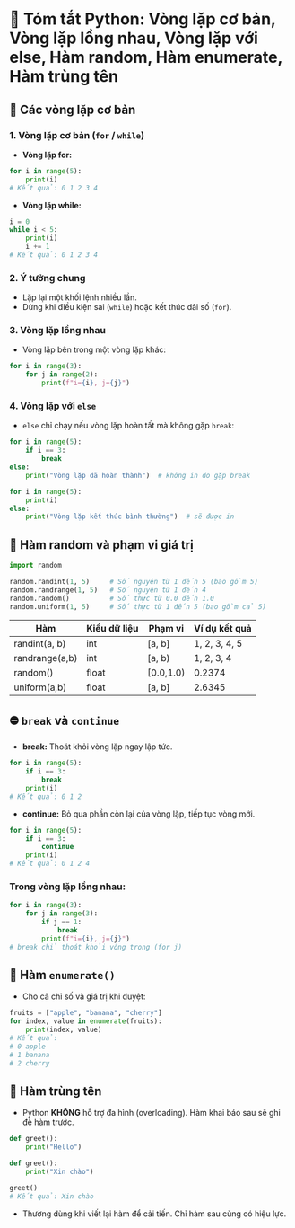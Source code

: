 # 📌 Tóm tắt Python: Vòng lặp cơ bản, Vòng lặp lồng nhau, Vòng lặp với else, Hàm random, Hàm enumerate, Hàm trùng tên

## 🔁 Các vòng lặp cơ bản

### 1. Vòng lặp cơ bản (`for` / `while`)

- **Vòng lặp for:**
```python
for i in range(5):
    print(i)
# Kết quả: 0 1 2 3 4
```

- **Vòng lặp while:**
```python
i = 0
while i < 5:
    print(i)
    i += 1
# Kết quả: 0 1 2 3 4
```

### 2. Ý tưởng chung
- Lặp lại một khối lệnh nhiều lần.
- Dừng khi điều kiện sai (`while`) hoặc kết thúc dải số (`for`).

### 3. Vòng lặp lồng nhau
- Vòng lặp bên trong một vòng lặp khác:
```python
for i in range(3):
    for j in range(2):
        print(f"i={i}, j={j}")
```

### 4. Vòng lặp với `else`
- `else` chỉ chạy nếu vòng lặp hoàn tất mà không gặp `break`:

```python
for i in range(5):
    if i == 3:
        break
else:
    print("Vòng lặp đã hoàn thành")  # không in do gặp break
```

```python
for i in range(5):
    print(i)
else:
    print("Vòng lặp kết thúc bình thường")  # sẽ được in
```

## 🎲 Hàm random và phạm vi giá trị

```python
import random

random.randint(1, 5)     # Số nguyên từ 1 đến 5 (bao gồm 5)
random.randrange(1, 5)   # Số nguyên từ 1 đến 4
random.random()          # Số thực từ 0.0 đến 1.0
random.uniform(1, 5)     # Số thực từ 1 đến 5 (bao gồm cả 5)
```

| Hàm           | Kiểu dữ liệu | Phạm vi   | Ví dụ kết quả |
|---------------|--------------|-----------|---------------|
| randint(a, b) | int          | [a, b]    | 1, 2, 3, 4, 5 |
| randrange(a,b)| int          | [a, b)    | 1, 2, 3, 4    |
| random()      | float        | [0.0,1.0) | 0.2374        |
| uniform(a,b)  | float        | [a, b]    | 2.6345        |

## ⛔ `break` và `continue`

- **break:** Thoát khỏi vòng lặp ngay lập tức.

```python
for i in range(5):
    if i == 3:
        break
    print(i)
# Kết quả: 0 1 2
```

- **continue:** Bỏ qua phần còn lại của vòng lặp, tiếp tục vòng mới.

```python
for i in range(5):
    if i == 3:
        continue
    print(i)
# Kết quả: 0 1 2 4
```

### Trong vòng lặp lồng nhau:

```python
for i in range(3):
    for j in range(3):
        if j == 1:
            break
        print(f"i={i}, j={j}")
# break chỉ thoát khỏi vòng trong (for j)
```

## 🧮 Hàm `enumerate()`

- Cho cả chỉ số và giá trị khi duyệt:

```python
fruits = ["apple", "banana", "cherry"]
for index, value in enumerate(fruits):
    print(index, value)
# Kết quả:
# 0 apple
# 1 banana
# 2 cherry
```

## 🎯 Hàm trùng tên

- Python **KHÔNG** hỗ trợ đa hình (overloading). Hàm khai báo sau sẽ ghi đè hàm trước.

```python
def greet():
    print("Hello")

def greet():
    print("Xin chào")

greet()
# Kết quả: Xin chào
```

- Thường dùng khi viết lại hàm để cải tiến. Chỉ hàm sau cùng có hiệu lực.
